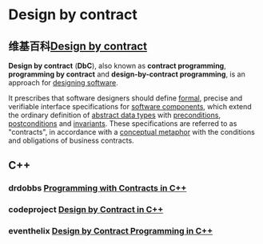 # Design by contract



## 维基百科[Design by contract](https://en.wikipedia.org/wiki/Design_by_contract)

**Design by contract** (**DbC**), also known as **contract programming**, **programming by contract** and **design-by-contract programming**, is an approach for [designing software](https://en.wikipedia.org/wiki/Software_design).

It prescribes that software designers should define [formal](https://en.wikipedia.org/wiki/Formal_methods), precise and verifiable interface specifications for [software components](https://en.wikipedia.org/wiki/Component-based_software_engineering#Software_component), which extend the ordinary definition of [abstract data types](https://en.wikipedia.org/wiki/Abstract_data_type) with [preconditions](https://en.wikipedia.org/wiki/Precondition), [postconditions](https://en.wikipedia.org/wiki/Postcondition) and [invariants](https://en.wikipedia.org/wiki/Invariant_(computer_science)). These specifications are referred to as "contracts", in accordance with a [conceptual metaphor](https://en.wikipedia.org/wiki/Conceptual_metaphor) with the conditions and obligations of business contracts.

## C++

### drdobbs [Programming with Contracts in C++](https://www.drdobbs.com/cpp/programming-with-contracts-in-c/184405997)



### codeproject [Design by Contract in C++](https://www.codeproject.com/Articles/8293/Design-by-Contract-in-C)



### eventhelix [Design by Contract Programming in C++](https://www.eventhelix.com/RealtimeMantra/Object_Oriented/design_by_contract.htm)